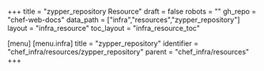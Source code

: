 +++
title = "zypper_repository Resource"
draft = false
robots = ""
gh_repo = "chef-web-docs"
data_path = ["infra","resources","zypper_repository"]
layout = "infra_resource"
toc_layout = "infra_resource_toc"

[menu]
  [menu.infra]
    title = "zypper_repository"
    identifier = "chef_infra/resources/zypper_repository"
    parent = "chef_infra/resources"
+++

<!-- The contents of this page are automatically generated from the zypper_repository.yaml file in the data directory. -->
<!-- To suggest a change, edit the https://github.com/chef/chef/blob/master/lib/chef/resource/zypper_repository.rb file
      and submit a pull request to the https://github.com/chef/chef repository. -->
